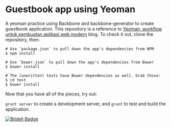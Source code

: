 Guestbook app using Yeoman
=========================
A yeoman practice using Backbone and backbone-generator to create guestbook application.
This repository is a reference to [Yeoman, workflow untuk pembuatan aplikasi web modern](http://wp.me/p49lhS-1s) blog.
To check it out, clone the repository, then:

```
# Use `package.json` to pull down the app's dependencies from NPM
$ npm install

# Use `bower.json` to pull down the app's dependencies from Bower
$ bower install

# The (unwritten) tests have Bower dependencies as well. Grab those:
$ cd test
$ bower install
```

Now that you have all of the pieces, try out:

`grunt server` to create a development server, and
`grunt` to test and build the application.

[![Bitdeli Badge](https://d2weczhvl823v0.cloudfront.net/arufian/yeoman-practice-guestbook/trend.png)](https://bitdeli.com/free "Bitdeli Badge")

